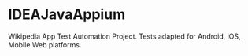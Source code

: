 # IDEAJavaAppium
 Wikipedia App Test Automation Project. Tests adapted for Android, iOS, Mobile Web platforms.
